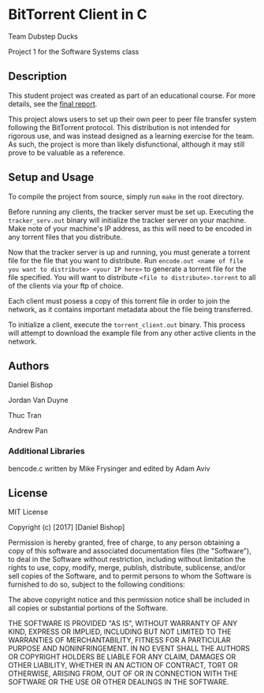 # BitTorrent Client in C
Team Dubstep Ducks

Project 1 for the Software Systems class

## Description
This student project was created as part of an educational course. For more details, see the [final report](https://daniel6.github.io/SoftSysDubstepDucks/).

This project alows users to set up their own peer to peer file transfer system following the BitTorrent protocol. This distribution is not intended for rigorous use, and was instead designed as a learning exercise for the team. As such, the project is more than likely disfunctional, although it may still prove to be valuable as a reference.

## Setup and Usage
To compile the project from source, simply run `make` in the root directory.

Before running any clients, the tracker server must be set up. Executing the `tracker_serv.out` binary will initialize the tracker server on your machine. Make note of your machine's IP address, as this will need to be encoded in any torrent files that you distribute.

Now that the tracker server is up and running, you must generate a torrent file for the file that you want to distribute. Run `encode.out <name of file you want to distribute> <your IP here>` to generate a torrent file for the file specified. You will want to distribute `<file to distribute>.torrent` to all of the clients via your ftp of choice.

Each client must posess a copy of this torrent file in order to join the network, as it contains important metadata about the file being transferred.

To initialize a client, execute the `torrent_client.out` binary. This process will attempt to download the example file from any other active clients in the network.

## Authors
Daniel Bishop

Jordan Van Duyne

Thuc Tran

Andrew Pan

### Additional Libraries

bencode.c written by Mike Frysinger and edited by Adam Aviv


## License
MIT License

Copyright (c) [2017] [Daniel Bishop]

Permission is hereby granted, free of charge, to any person obtaining a copy
of this software and associated documentation files (the "Software"), to deal
in the Software without restriction, including without limitation the rights
to use, copy, modify, merge, publish, distribute, sublicense, and/or sell
copies of the Software, and to permit persons to whom the Software is
furnished to do so, subject to the following conditions:

The above copyright notice and this permission notice shall be included in all
copies or substantial portions of the Software.

THE SOFTWARE IS PROVIDED "AS IS", WITHOUT WARRANTY OF ANY KIND, EXPRESS OR
IMPLIED, INCLUDING BUT NOT LIMITED TO THE WARRANTIES OF MERCHANTABILITY,
FITNESS FOR A PARTICULAR PURPOSE AND NONINFRINGEMENT. IN NO EVENT SHALL THE
AUTHORS OR COPYRIGHT HOLDERS BE LIABLE FOR ANY CLAIM, DAMAGES OR OTHER
LIABILITY, WHETHER IN AN ACTION OF CONTRACT, TORT OR OTHERWISE, ARISING FROM,
OUT OF OR IN CONNECTION WITH THE SOFTWARE OR THE USE OR OTHER DEALINGS IN THE
SOFTWARE.
